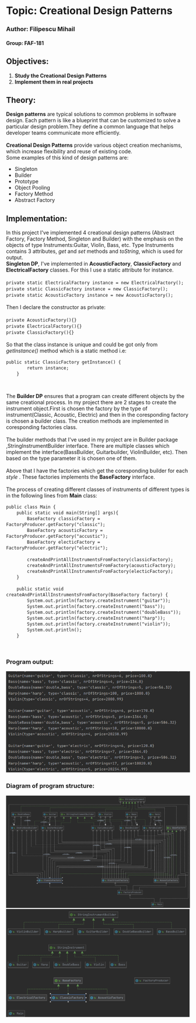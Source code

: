 # Topic: Creational Design Patterns
### Author: Filipescu Mihail
#### Group: FAF-181
## Objectives:
1. **Study the Creational Design Patterns**<br>
2. **Implement them in real projects**<br>

## Theory:
**Design patterns** are typical solutions to common problems
in software design. Each pattern is like a blueprint
that can be customized to solve a particular
design problem.They define a common language that helps developer teams
communicate more efficiently.<br>
<br>
**Creational Design Patterns** provide various object creation mechanisms,
 which increase flexibility and reuse of existing code.<br>
Some examples of this kind of design patterns are:<br>
- Singleton
- Builder
- Prototype
- Object Pooling
- Factory Method
- Abstract Factory

## Implementation:<br>
In this project I've implemented 4 creational design patterns (Abstract Factory, Factory Method, Singleton and Builder) with 
the emphasis on the objects of type Instruments:Guitar, Violin, Bass, etc. Type Instruments contains 3 attributes, *get* and *set* methods and *toString*, which is used 
for output.<br>
**Singleton DP**, I've implemented in **AcousticFactory**, **ClassicFactory** and **ElectricalFactory** classes. For this I use a
static attribute for instance.<br><br>
`private static ElectricalFactory instance = new ElectricalFactory();`<br>
`private static ClassicFactory instance = new ClassicFactory();`<br>
`private static AcousticFactory instance = new AcousticFactory();`<br><br>
Then I declare the constructor as private:<br><br>
`private AcousticFactory(){}`<br>
`private ElectricalFactory(){}`<br>
`private ClassicFactory(){}`<br><br>
So that the class instance is unique and could be got only from *getInstance()* method which is a
static method i.e:<br>
```
public static ClassicFactory getInstance() {
        return instance;
    }
```
<br>

The __Builder DP__ ensures that a program can create different objects by the same creational process.
In my project there are 2 stages to create the instrument object.First is chosen the factory by the type of instrument(Classic, Acoustic, Electric)
and then in the coresponding factory is chosen a builder class. The creation methods are implemented in coresponding factories class.<br>
<br>
The builder methods that I've used in my project are in Builder package ,StringInstrumentBuilder interface.
There are multiple classes which implement the interface(BassBuilder, Guitarbuilder, ViolinBuilder, etc). Then based on the type parameter it is chosen one of them.<br>
<br>
Above that I have the factories which get the coresponding builder for each *style* .
These factories implements the **BaseFactory** interface. <br>
<br>
The process of creating different classes of instruments of different types is in the following lines from **Main** class:
<br>

```
public class Main {
    public static void main(String[] args){
        BaseFactory classicFactory = FactoryProducer.getFactory("classic");
        BaseFactory acousticFactory = FactoryProducer.getFactory("accustic");
        BaseFactory electicFactory = FactoryProducer.getFactory("electric");

        createAndPrintAllInstrumentsFromFactory(classicFactory);
        createAndPrintAllInstrumentsFromFactory(acousticFactory);
        createAndPrintAllInstrumentsFromFactory(electicFactory);
    }

    public static void createAndPrintAllInstrumentsFromFactory(BaseFactory factory) {
        System.out.println(factory.createInstrument("guitar"));
        System.out.println(factory.createInstrument("bass"));
        System.out.println(factory.createInstrument("doubleBass"));
        System.out.println(factory.createInstrument("harp"));
        System.out.println(factory.createInstrument("violin"));
        System.out.println();
    }
```

<br>

### Program output:<br>
![Output](https://github.com/Misanea777/TMPS/blob/master/Diagrams/sc.png)
<br>
### Diagram of program structure:
![Output](https://github.com/Misanea777/TMPS/blob/master/Diagrams/d2.png)
![Output](https://github.com/Misanea777/TMPS/blob/master/Diagrams/d1.png)
